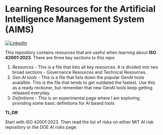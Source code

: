 # Learning Resources for the Artificial Intelligence Management System (AIMS)

[![LinkedIn](https://img.shields.io/badge/LinkedIn-Connect-blue?style=for-the-badge&logo=linkedin)](https://linkedin.com/in/chaitanyakunthe)

This repository contains resources that are useful when learning about **ISO 42001:2023**. There are three key sections to this repo

1. *Resources* - This is a file that lists all key resources. It is divided into two broad sections - Governance Resources and Technical Resources.
2. *Gen AI tools* - This is a file that lists down the popular GenAI tools avaialble. This is the file that tends to get outdated the fastest. Use this as a ready reckoner, but remember that new GenAI tools keep getting released everyday.
3. *Definitions* - This is an experimental page where I am exploring providing some basic definitions for AI based tools

**TL;DR**

Start with ISO 42001:2023. Then read the list of risks on either MIT AI risk repository or the DOE AI risks page.

